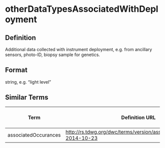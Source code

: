 # otherDataTypesAssociatedWithDeployment

## Definition 
Additional data collected with instrument deployment, e.g. from ancillary sensors, photo-ID, biopsy sample for genetics.

## Format
string, e.g. “light level”

## Similar Terms 
|Term|Definition URL|Source Vocabulary Publisher/Creator|
|----|----------|-----------------|
|associatedOccurances|http://rs.tdwg.org/dwc/terms/version/associatedOccurrences-2014-10-23|Darwin Core|

 